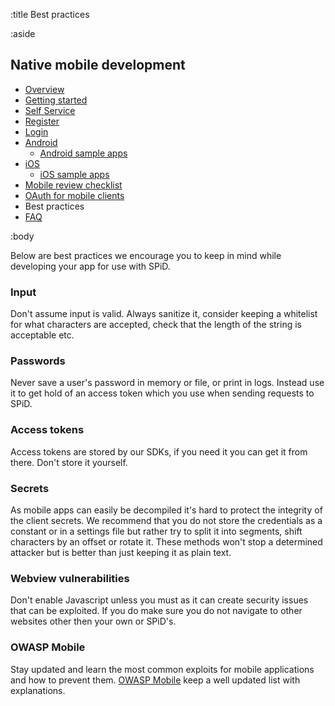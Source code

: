 :title Best practices

:aside

## Native mobile development

- [Overview](/mobile/overview/)
- [Getting started](/mobile/mobile-development/)
- [Self Service](/mobile/selfservice/)
- [Register](/mobile/register/)
- [Login](/mobile/login/)
- [Android](/sdks/android/)
    - [Android sample apps](/sdks/android/sample-apps/)
- [iOS](/sdks/ios/)
    - [iOS sample apps](/sdks/ios/sample-apps/)
- [Mobile review checklist](/mobile/reviews/)
- [OAuth for mobile clients](/mobile/oauth-authentication-on-mobile-devices/)
- Best practices
- [FAQ](/mobile/faq/)

:body

Below are best practices we encourage you to keep in mind while developing your app for use with SPiD.

### Input

Don't assume input is valid. Always sanitize it, consider keeping a whitelist for what characters are accepted, check that the length of the string is acceptable etc.

### Passwords

Never save a user's password in memory or file, or print in logs. Instead use it to get hold of an access token which you use when sending requests to SPiD.

### Access tokens

Access tokens are stored by our SDKs, if you need it you can get it from there. Don't store it yourself.

### Secrets

As mobile apps can easily be decompiled it's hard to protect the integrity of the client secrets. We recommend that you do not store the credentials as a constant or in a settings file but rather try to split it into segments, shift characters by an offset or rotate it. These methods won't stop a determined attacker but is better than just keeping it as plain text.

### Webview vulnerabilities

Don't enable Javascript unless you must as it can create security issues that can be exploited. If you do make sure you do not navigate to other websites other then your own or SPiD's.

### OWASP Mobile

Stay updated and learn the most common exploits for mobile applications and how to prevent them. [OWASP Mobile](https://www.owasp.org/index.php/OWASP_Mobile_Security_Project#tab=Top_10_Mobile_Risks) keep a well updated list with explanations. 
